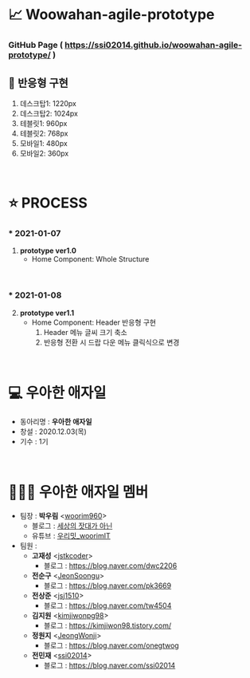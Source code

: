 # 📈 Woowahan-agile-prototype
### **GitHub Page** ( https://ssi02014.github.io/woowahan-agile-prototype/ )

## 🚀 반응형 구현
  1. 데스크탑1: 1220px
  2. 데스크탑2: 1024px
  3. 테블릿1: 960px
  4. 테블릿2: 768px
  5. 모바일1: 480px
  6. 모바일2: 360px
<br>

# ⭐ PROCESS
### * 2021-01-07

1. **prototype ver1.0**
   - Home Component: Whole Structure

<br>

### * 2021-01-08
2. **prototype ver1.1**
   - Home Component: Header 반응형 구현
     1. Header 메뉴 글씨 크기 축소
     2. 반응형 전환 시 드랍 다운 메뉴 클릭식으로 변경
<br>


# 💻 우아한 애자일
* 동아리명 : **우아한 애자일**  
* 창설 : 2020.12.03(목)
* 기수 : 1기

<br>

# 👨🏻‍💻 우아한 애자일 멤버 
* 팀장 : **박우림** <[woorim960](https://github.com/woorim960)>
   - 블로그 : [세상의 잣대가 아닌](https://blog.naver.com/dnfla420)
   - 유튜브 : [우리밋_woorimIT](https://www.youtube.com/channel/UCS0F25vig_sPIQXMiK8IdSg?view_as=subscriber)
* 팀원 :
   - **고재성** <[jstkcoder](https://github.com/jstkcoder)>
      - 블로그 : https://blog.naver.com/dwc2206
   - **전순구** <[JeonSoongu](https://github.com/JeonSoongu)>
      - 블로그 : https://blog.naver.com/pk3669
   - **전상준** <[jsj1510](https://github.com/jsj1510)>
      - 블로그 : https://blog.naver.com/tw4504
   - **김지원** <[kimjiwonpg98](https://github.com/kimjiwonpg98)>
      - 블로그 : https://kimjiwon98.tistory.com/ 
   - **정원지** <[JeongWonji](https://github.com/JeongWonji)>
      - 블로그 : https://blog.naver.com/onegtwog
   - **전민재** <[ssi02014](https://github.com/ssi02014)>
      - 블로그 : https://blog.naver.com/ssi02014
   
<br>







